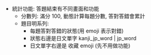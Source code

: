 - 統計功能: 答題結束有不同畫面和功能
  - 分數列: 滿分 100, 動態計算每題分數, 答對答錯會累計
  - 題目明系列:
    - 每題答對答錯的狀態(用 emoji 表示對錯)
    - 狀態右邊是日文單字 kanji_jp_word | jp_word
    - 日文單字右邊是 收藏 emoji (先不用做功能)
